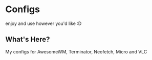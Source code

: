 # Configs
enjoy and use however you'd like :D
## What's Here?
My configs for AwesomeWM, Terminator, Neofetch, Micro and VLC
